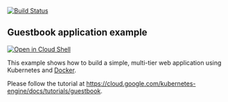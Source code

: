 [![Build Status](https://a796-86-18-82-206.eu.ngrok.io/api/badges/dockerman2020/Guestbook/status.svg)](https://a796-86-18-82-206.eu.ngrok.io/dockerman2020/Guestbook)

## Guestbook application example

[![Open in Cloud Shell](https://gstatic.com/cloudssh/images/open-btn.svg)](https://ssh.cloud.google.com/cloudshell/editor?cloudshell_git_repo=https://github.com/GoogleCloudPlatform/kubernetes-engine-samples&cloudshell_tutorial=README.md&cloudshell_workspace=guestbook/)

This example shows how to build a simple, multi-tier web application using Kubernetes and [Docker](https://www.docker.com/).

Please follow the tutorial at https://cloud.google.com/kubernetes-engine/docs/tutorials/guestbook.

